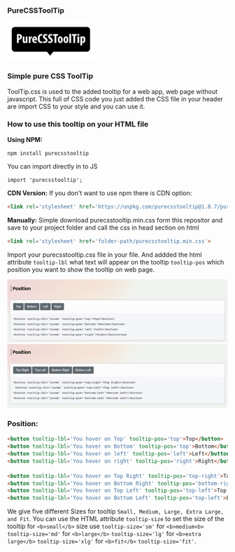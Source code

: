 ### PureCSSToolTip

<img src='https://raw.githubusercontent.com/iamsgokul/pureCSSToolTip/main/images/PureCSSToolTip.svg' style="width:200px;"/>

### Simple pure CSS ToolTip

ToolTip.css is used to the added tooltip for a web app, web page without javascript. This full of CSS code you just added the CSS file in your header are import CSS to your style and you can use it.

### How to use this tooltip on your HTML file

**Using NPM:**
```
npm install purecsstooltip
```

You can import directly in to JS
```JS
import 'purecsstooltip';
```

**CDN Version:**
If you don't want to use npm there is CDN option:

``` HTML
<link rel='stylesheet' href='https://unpkg.com/purecsstooltip@1.0.7/purecsstooltip.min.css'>
```

**Manually:**
Simple download purecsstooltip.min.css form this repositor and save to your project folder and call the css in head section on html
```HTML
<link rel='stylesheet' href='folder-path/purecsstooltip.min.css'>
```

Import your purecsstooltip.css file in your file. And addded the html attribute `tooltip-lbl` what text will appear on the tooltip `tooltip-pos` which position you want to show the tooltip on web page.

<img src='https://raw.githubusercontent.com/iamsgokul/pureCSSToolTip/main/images/tool-tip.gif'/>

<img src='https://raw.githubusercontent.com/iamsgokul/pureCSSToolTip/main/images/tooltip-position.gif'/>

### Position:

```html
<button tooltip-lbl='You hover on Top' tooltip-pos='top'>Top</button>
<button tooltip-lbl='You hover on Bottom' tooltip-pos='top'>Bottom</button>
<button tooltip-lbl='You hover on left' tooltip-pos='left'>Left</button>
<button tooltip-lbl='You hover on right' tooltip-pos='right'>Right</button>

<button tooltip-lbl='You hover on Top Right' tooltip-pos='top-right'>Top Right</button>
<button tooltip-lbl='You hover on Bottom Right' tooltip-pos='bottom-right'>Bottom Right</button>
<button tooltip-lbl='You hover on Top Left' tooltip-pos='top-left'>Top Left</button>
<button tooltip-lbl='You hover on Bottom Left' tooltip-pos='top-left'>Bottom Left</button>
```

We give five different Sizes for tooltip `Small, Medium, Large, Extra Large, and Fit`. You can use the HTML attribute `tooltip-size` to set the size of the tooltip for `<b>small</b>` size use `tooltip-size='sm'` for `<b>medium<b>` `tooltip-size='md'` for `<b>large</b>` `tooltip-size='lg'` for `<b>extra large</b>` `tooltip-size='xlg'` for `<b>fit</b>` `tooltip-size='fit'`.